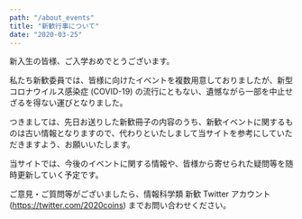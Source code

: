 ```yaml
---
path: "/about_events"
title: "新歓行事について"
date: "2020-03-25"
---
```


新入生の皆様、ご入学おめでとうございます。

私たち新歓委員では、皆様に向けたイベントを複数用意しておりましたが、新型コロナウイルス感染症 (COVID-19) の流行にともない、遺憾ながら一部を中止せざるを得ない運びとなりました。

つきましては、先日お送りした新歓冊子の内容のうち、新歓イベントに関するものは古い情報となりますので、代わりといたしまして当サイトを参考にしていただきますよう、お願いいたします。

当サイトでは、今後のイベントに関する情報や、皆様から寄せられた疑問等を随時更新していく予定です。

ご意見・ご質問等がございましたら、情報科学類 新歓 Twitter アカウント (<https://twitter.com/2020coins>) までお問い合わせください。
